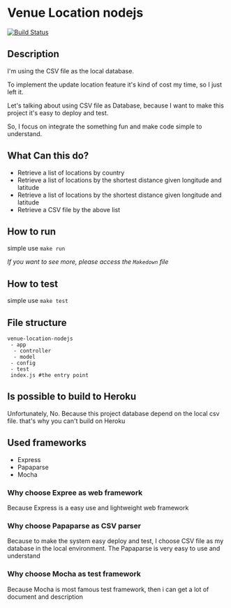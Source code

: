 # Venue Location nodejs

[![Build Status](https://travis-ci.org/LittleYenMin/venue-location-nodejs.svg?branch=master)](https://travis-ci.org/LittleYenMin/venue-location-nodejs)

## Description
I'm using the CSV file as the local database. 

To implement the update location feature it's kind of cost my time, so I just left it.

Let's talking about using CSV file as Database,
because I want to make this project it's easy to deploy and test.

So, I focus on integrate the something fun and make code simple to understand.

## What Can this do?
- Retrieve a list of locations by country
- Retrieve a list of locations by the shortest distance given longitude and latitude
- Retrieve a list of locations by the shortest distance given longitude and latitude
- Retrieve a CSV file by the above list

## How to run
simple use `make run`

 *If you want to see more, please access the `Makedown` file*

## How to test
simple use `make test`

## File structure
```
venue-location-nodejs
 - app
  - controller
  - model
 - config
 - test
 index.js #the entry point
```

## Is possible to build to Heroku
Unfortunately, No.
Because this project database depend on the local csv file.
that's why you can't build on Heroku

## Used frameworks
- Express
- Papaparse
- Mocha

### Why choose Expree as web framework
Because Express is a easy use and lightweight web framework

### Why choose Papaparse as CSV parser
Because to make the system easy deploy and test, I choose CSV file as my database in the local environment.
The Papaparse is very easy to use and understand

### Why choose Mocha as test framework
Because Mocha is most famous test framework, then i can get a lot of document and description

